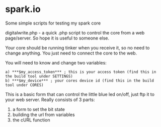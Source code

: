 spark.io
========

Some simple scripts for testing my spark core

digitalwrite.php - a quick .php script to control the core from a web page/server. So hope it is useful to someone else.

Your core should be running tinker when you receive it, so no need to change anything. You just need to connect the core to the web.

You will need to know and change two variables:

	a) ***$my_access_token*** ; this is your access token (find this in the build tool under SETTINGS)
	b) ***$my_device*** ; your cores device id (find this in the build tool under CORES)

This is a basic form that can control the little blue led on/off, just ftp it to your web server. Really consists of 3 parts:

1) a form to set the bit state
2) building the url from variables
3) the cURL function

